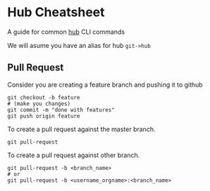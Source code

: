 Hub Cheatsheet
============

A guide for common [hub] CLI commands

We will asume you have an alias for hub `git->hub`

Pull Request
------------

Consider you are creating a feature branch and pushing it to github

    git checkout -b feature
    # (make you changes)
    git commit -m "done with features"
    git push origin feature

To create a pull request against the master branch.

    git pull-request

To create a pull request against other branch.

    git pull-request -b <branch_name>
    # or
    git pull-request -b <username_orgname>:<branch_name>

[hub]: http://hub.github.com/
